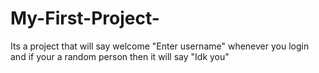 # My-First-Project-
Its a project that will say welcome "Enter username" whenever you login and if your a random person then it will say "Idk you"
